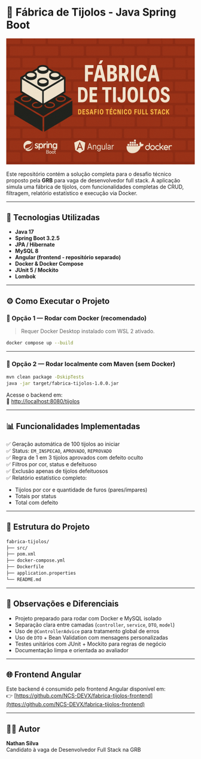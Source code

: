 # 🧱 Fábrica de Tijolos - Java Spring Boot

![Capa do Projeto](./cap.png)

Este repositório contém a solução completa para o desafio técnico proposto pela **GRB** para vaga de desenvolvedor full stack. A aplicação simula uma fábrica de tijolos, com funcionalidades completas de CRUD, filtragem, relatório estatístico e execução via Docker.

---

## 🚀 Tecnologias Utilizadas

- **Java 17**
- **Spring Boot 3.2.5**
- **JPA / Hibernate**
- **MySQL 8**
- **Angular (frontend - repositório separado)**
- **Docker & Docker Compose**
- **JUnit 5 / Mockito**
- **Lombok**

---

## ⚙️ Como Executar o Projeto

### 🐳 Opção 1 — Rodar com Docker (recomendado)

> Requer Docker Desktop instalado com WSL 2 ativado.

```bash
docker compose up --build
```

---

### 🔁 Opção 2 — Rodar localmente com Maven (sem Docker)

```bash
mvn clean package -DskipTests
java -jar target/fabrica-tijolos-1.0.0.jar
```

Acesse o backend em:  
📍 [http://localhost:8080/tijolos](http://localhost:8080/tijolos)

---

## 📊 Funcionalidades Implementadas

✅ Geração automática de 100 tijolos ao iniciar  
✅ Status: `EM_INSPECAO`, `APROVADO`, `REPROVADO`  
✅ Regra de 1 em 3 tijolos aprovados com defeito oculto  
✅ Filtros por cor, status e defeituoso  
✅ Exclusão apenas de tijolos defeituosos  
✅ Relatório estatístico completo:
- Tijolos por cor e quantidade de furos (pares/ímpares)
- Totais por status
- Total com defeito

---

## 📁 Estrutura do Projeto

```bash
fabrica-tijolos/
├── src/
├── pom.xml
├── docker-compose.yml
├── Dockerfile
├── application.properties
└── README.md
```

---

## 📝 Observações e Diferenciais

- Projeto preparado para rodar com Docker e MySQL isolado  
- Separação clara entre camadas (`controller`, `service`, `DTO`, `model`)  
- Uso de `@ControllerAdvice` para tratamento global de erros  
- Uso de `DTO` + Bean Validation com mensagens personalizadas  
- Testes unitários com JUnit + Mockito para regras de negócio  
- Documentação limpa e orientada ao avaliador

---

## 🌐 Frontend Angular

Este backend é consumido pelo frontend Angular disponível em:  
👉 [https://github.com/NCS-DEVX/fabrica-tijolos-frontend](https://github.com/NCS-DEVX/fabrica-tijolos-frontend)

---

## 👨‍💻 Autor

**Nathan Silva**  
Candidato à vaga de Desenvolvedor Full Stack na GRB
